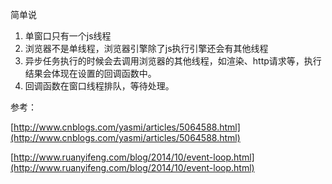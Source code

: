 简单说
1. 单窗口只有一个js线程
2. 浏览器不是单线程，浏览器引擎除了js执行引擎还会有其他线程
3. 异步任务执行的时候会去调用浏览器的其他线程，如渲染、http请求等，执行结果会体现在设置的回调函数中。
4. 回调函数在窗口线程排队，等待处理。

参考：

[http://www.cnblogs.com/yasmi/articles/5064588.html](http://www.cnblogs.com/yasmi/articles/5064588.html)

[http://www.ruanyifeng.com/blog/2014/10/event-loop.html](http://www.ruanyifeng.com/blog/2014/10/event-loop.html)